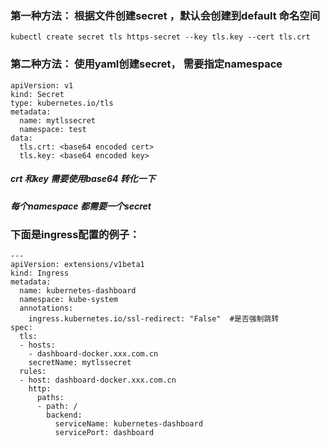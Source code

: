### 第一种方法： 根据文件创建secret ，默认会创建到default 命名空间
```
kubectl create secret tls https-secret --key tls.key --cert tls.crt

```
### 第二种方法： 使用yaml创建secret， 需要指定namespace
```
apiVersion: v1
kind: Secret
type: kubernetes.io/tls
metadata:
  name: mytlssecret
  namespace: test
data:
  tls.crt: <base64 encoded cert>
  tls.key: <base64 encoded key>
```
##### crt 和key 需要使用base64 转化一下
##### 每个namespace 都需要一个secret


### 下面是ingress配置的例子：
```
---
apiVersion: extensions/v1beta1
kind: Ingress
metadata:
  name: kubernetes-dashboard
  namespace: kube-system
  annotations:
    ingress.kubernetes.io/ssl-redirect: "False"  #是否强制跳转
spec:
  tls:
  - hosts:
    - dashboard-docker.xxx.com.cn
    secretName: mytlssecret
  rules:
  - host: dashboard-docker.xxx.com.cn
    http:
      paths:
      - path: /
        backend:
          serviceName: kubernetes-dashboard
          servicePort: dashboard

```
